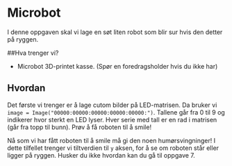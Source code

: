 # Microbot
I denne oppgaven skal vi lage en søt liten robot som blir sur hvis den detter på ryggen.

##Hva trenger vi?
* Microbot 3D-printet kasse. (Spør en foredragsholder hvis du ikke har)

## Hvordan

Det første vi trenger er å lage cutom bilder på LED-matrisen. Da bruker vi `image = Image("00000:00000:00000:00000:00000:")`. Tallene går fra 0 til 9 og indikerer hvor sterkt en LED lyser. Hver serie med tall er en rad i matrisen (går fra topp til bunn). Prøv å få roboten til å smile! 

Nå som vi har fått roboten til å smile må gi den noen humørsvingninger! I dette tilfellet trenger vi tiltverdien til `y` aksen, for å se om roboten står eller ligger på ryggen. Husker du ikke hvordan kan du gå til oppgave 7. 
